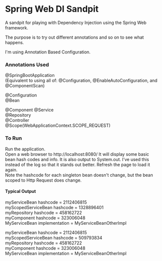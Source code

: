 # Spring Web DI Sandpit

A sandpit for playing with Dependency Injection using the Spring Web framework.

The purpose is to try out different annotations and so on to see what happens.

I'm using Annotation Based Configuration.

### Annotations Used
@SpringBootApplication  
(Equivalent to using all of: @Configuration, @EnableAutoConfiguration, and @ComponentScan)  

@Configuration    
@Bean  

@Component
@Service  
@Repository  
@Controller  
@Scope(WebApplicationContext.SCOPE_REQUEST)

### To Run  
Run the application.  
Open a web browser to http://localhost:8080/ 
It will display some basic bean hash codes and info.
It is also output to System.out. I've used this instead of the log so that it stands out better. 
Refresh the page to load it again.  
Note the hashcode for each singleton bean doesn't change, but the bean scoped to Http Request does change.  

#### Typical Output
myServiceBean hashcode = 2112406815  
myScopedServiceBean hashcode = 1328896401  
myRepository hashcode = 458162722  
myComponent hashcode = 323006048  
MyServiceBean implementation = MyServiceBeanOtherImpl  

myServiceBean hashcode = 2112406815  
myScopedServiceBean hashcode = 509793834  
myRepository hashcode = 458162722  
myComponent hashcode = 323006048  
MyServiceBean implementation = MyServiceBeanOtherImpl  




